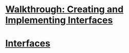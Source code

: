 # [Walkthrough: Creating and Implementing Interfaces](walkthrough-creating-and-implementing-interfaces.md)
# [Interfaces](index.md)
